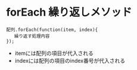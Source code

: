 # forEach 繰り返しメソッド

```
配列.forEach(function(item, index){
   繰り返す処理内容
});
```

- itemには配列の項目が代入される
- indexには配列の項目のindex番号が代入される
